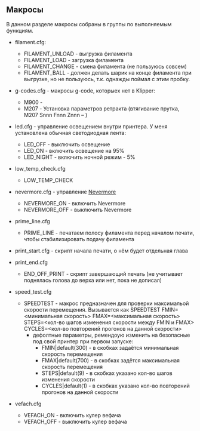 ## Макросы

В данном разделе макросы собраны в группы по выполняемым функциям.

- filament.cfg:
  - FILAMENT_UNLOAD - выгрузка филамента
  - FILAMENT_LOAD - загрузка филамента
  - FILAMENT_CHANGE - смена филамента (не пользуюсь совсем)
  - FILAMENT_BALL - должен делать шарик на конце филамента при выгрузке, но не пользуюсь, т.к. однажды поймал с этим пробку.

- g-codes.cfg - макросы g-code, которыех нет в Klipper:
  - M900 - 
  - M207 - Установка параметров ретракта (втягивание прутка, M207 Snnn Fnnn Znnn – )

- led.cfg - управление освещением внутри принтера. У меня установлена обычная светодиодная лента:
  - LED_OFF - выключить освещение
  - LED_ON - включить освещение на 95%
  - LED_NIGHT - включить ночной режим - 5%

- low_temp_check.cfg
  - LOW_TEMP_CHECK

- nevermore.cfg - управление [Nevermore](https://github.com/nevermore3d/Nevermore_Micro)
  - NEVERMORE_ON - включить Nevermore
  - NEVERMORE_OFF - выключить Nevermore

- prime_line.cfg
  - PRIME_LINE - печатаем полосу филамента перед началом печати, чтобы стабилизировать подачу филамента

- print_start.cfg - скрипт начала печати, о нём будет отдельная глава

- print_end.cfg
  - END_OFF_PRINT - скрипт завершающий печать (не учитывает поднялась голова до верха или нет, пока не дописал)

- speed_test.cfg
  - SPEEDTEST - макрос предназначен для проверки максимальой скорости перемещения. Вызывается как SPEEDTEST FMIN=<минимальная скорость> FMAX=<максимальная скорость> STEPS=<кол-во шагов изменения скорости между FMIN и FMAX> CYCLES=<кол-во повторений прогонов на данной скорости>
    - дефолтные параметры, ремендоую изменить на безопасные под свой принтер при первом запуске:
      - FMIN|default(300) - в скобках задаётся минимальная скорость перемещения
      - FMAX|default(700) - в скобках задётся максимальная скорость перемещения
      - STEPS|default(9) - в скобках указано кол-во шагов изменения скорости
      - CYCLES|default(1) - в скобках указано кол-во повторений прогонов на данной скорости

- vefach.cfg
  - VEFACH_ON - включить кулер вефача
  - VEFACH_OFF - выключить кулер вефача